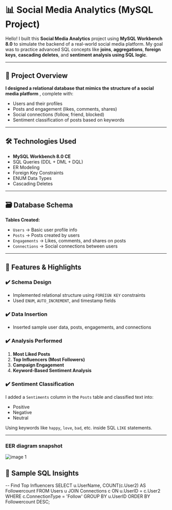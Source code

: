 # 📊 Social Media Analytics (MySQL Project)

Hello! I built this **Social Media Analytics** project using **MySQL Workbench 8.0** to simulate the backend of a real-world social media platform. My goal was to practice advanced SQL concepts like **joins**, **aggregations**, **foreign keys**, **cascading deletes**, and **sentiment analysis using SQL logic**.

---

## 🧠 Project Overview

**I designed a relational database that mimics the structure of a social media platform**
, complete with:

- Users and their profiles
- Posts and engagement (likes, comments, shares)
- Social connections (follow, friend, blocked)
- Sentiment classification of posts based on keywords

---

## 🛠 Technologies Used

- **MySQL Workbench 8.0 CE**
- SQL Queries (DDL + DML + DQL)
- ER Modeling
- Foreign Key Constraints
- ENUM Data Types
- Cascading Deletes

---

## 🗃️ Database Schema

**Tables Created:**

- `Users` → Basic user profile info
- `Posts` → Posts created by users
- `Engagements` → Likes, comments, and shares on posts
- `Connections` → Social connections between users

---

## 🚀 Features & Highlights

### ✔️ Schema Design
- Implemented relational structure using `FOREIGN KEY` constraints
- Used `ENUM`, `AUTO_INCREMENT`, and timestamp fields

### ✔️ Data Insertion
- Inserted sample user data, posts, engagements, and connections

### ✔️ Analysis Performed
1. **Most Liked Posts**
2. **Top Influencers (Most Followers)**
3. **Campaign Engagement**
4. **Keyword-Based Sentiment Analysis**

### ✔️ Sentiment Classification
I added a `Sentiments` column in the `Posts` table and classified text into:
- Positive
- Negative
- Neutral

Using keywords like `happy`, `love`, `bad`, etc. inside SQL `LIKE` statements.

---
### EER diagram snapshot
![image 1](https://github.com/user-attachments/assets/3922282c-9fd2-4d4e-a02c-1b1fe2030894)

## 📌 Sample SQL Insights

-- Find Top Influencers
SELECT u.UserName, COUNT(c.User2) AS Followercount
FROM Users u
JOIN Connections c ON u.UserID = c.User2
WHERE c.ConnectionType = 'Follow'
GROUP BY u.UserID
ORDER BY Followercount DESC;


